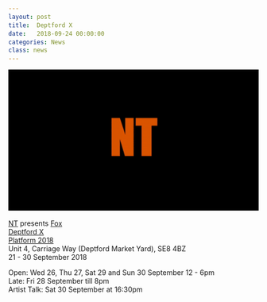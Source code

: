 ```yaml
---
layout: post
title:  Deptford X
date:   2018-09-24 00:00:00
categories: News
class: news
---
```

![fox image](/assets_posts/NT_Deptford_X.gif)

<a href="https://deptfordx.org/NT" target="_blank">NT</a> presents <a href="http://ntpresents.com/work/films/fox" target="_blank">Fox</a>  
<a href="https://deptfordx.org" target="_blank">Deptford X</a>  
<a href="https://deptfordx.org/Platform-2018-1" target="_blank">Platform 2018</a>  
Unit 4, Carriage Way (Deptford Market Yard), SE8 4BZ  
21 - 30 September 2018

Open: Wed 26, Thu 27, Sat 29 and Sun 30 September 12 - 6pm    
Late: Fri 28 September till 8pm  
Artist Talk: Sat 30 September at 16:30pm